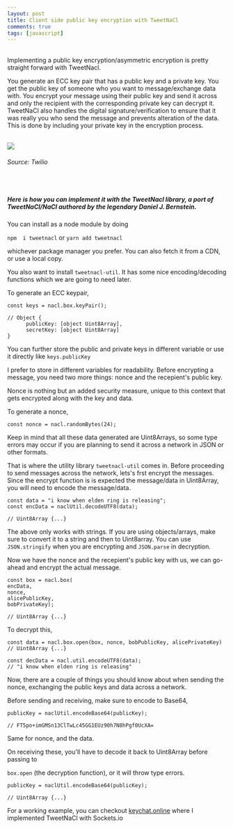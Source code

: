 ```yaml
---
layout: post
title: Client side public key encryption with TweetNaCl
comments: true
tags: [javascript]
---
```


<br>
Implementing a public key encryption/asymmetric encryption is pretty straight forward with TweetNacl.

You generate an ECC key pair that has a public key and a private key. You get the public key of someone who you want to message/exchange data with. You encrypt your message using their public key and send it across and only the recipient with the corresponding private key can decrypt it. TweetNaCl also handles the digital signature/verification to ensure that it was really you who send the message and prevents alteration of the data. This is done by including your private key in the encryption process.

<br>

<img src="https://twilio-cms-prod.s3.amazonaws.com/original_images/19DfiKodi3T25Xz7g9EDTyvF9di2SzvJo6JebRJaCN-1P_c1fMqGtrAyZzxGGucG0bcmR8UwNes-gS">
<h6>Source: Twilio</h6>

<br>

##### Here is how you can implement it with the TweetNacl library, a port of TweetNaCl/NaCl authored by the legendary Daniel J. Bernstein.

You can install as a node module by doing 

```npm  i tweetnacl``` or ```yarn add tweetnacl```

whichever package manager you prefer. You can also fetch it from a CDN, or use a local copy.

You also want to install ```tweetnacl-util```. It has some nice encoding/decoding functions which we are going to need later.

To generate an ECC keypair,

```
const keys = nacl.box.keyPair();  

// Object {
	  publicKey: [object Uint8Array],
  	  secretKey: [object Uint8Array]
}
```

You can further store the public and private keys in different variable or use it directly like ```keys.publicKey```

I prefer to store in different variables for readability. Before encrypting a message, you need two more things: nonce and the recepient's public key.

Nonce is nothing but an added security measure, unique to this context that gets encrypted along with the key and data. 

To generate a nonce, 

```
const nonce = nacl.randomBytes(24);
```

Keep in mind that all these data generated are Uint8Arrays, so some type errors may occur if you are planning to send it across a network in JSON or other formats.

That is where the utility library ```tweetnacl-util``` comes in. Before proceeding to send messages across the network,
lets's frst encrypt the messages. Since the encrypt function is is expected the message/data in Uint8Array, you will need to encode the message/data.

```
const data = "i know when elden ring is releasing";
const encData = naclUtil.decodeUTF8(data);

// Uint8Array {...}
```

The above only works with strings. If you are using objects/arrays, make sure to convert it to a string and then to Uint8array. You can use ```JSON.stringify``` when you are encrypting and ```JSON.parse``` in decryption.

Now we have the nonce and the recepient's public key with us, we can go-ahead and encrypt the actual message.

```
const box = nacl.box(
encData,
nonce,
alicePublicKey,
bobPrivateKey);

// Uint8Array {...}
```

To decrypt this,

```
const data = nacl.box.open(box, nonce, bobPublicKey, alicePrivateKey)
// Uint8Array {...}

const decData = nacl.util.encodeUTF8(data);
// "i know when elden ring is releasing"
```

Now, there are a couple of things you should know about when sending the nonce, exchanging the public keys and data across a network.

Before sending and receiving, make sure to encode to Base64,
```
publicKey = naclUtil.encodeBase64(publicKey);

// FT5po+imGMSn13ClTwLc45GG1EUz90h7N8hPgf0UcXA=
```
Same for nonce, and the data. 

On receiving these, you'll have to decode it back to Uint8Array before passing to 

```box.open``` (the decryption function), or it will throw type errors.
```
publicKey = naclUtil.encodeBase64(publicKey);

// Uint8Array {...}
```

For a working example, you can checkout [keychat.online](https://github.com/rohanharikr/keychat.online) where I implemented TweetNaCl with Sockets.io